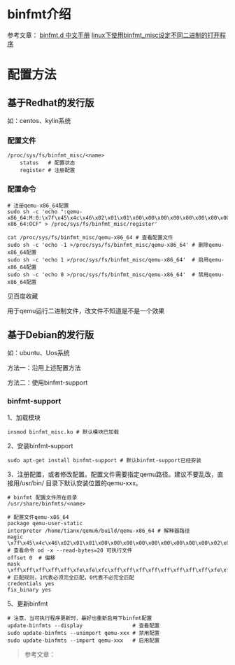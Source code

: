 # binfmt介绍

参考文章：
[binfmt.d 中文手册](https://www.wenjiangs.com/doc/systemd-binfmt-d)
[linux下使用binfmt_misc设定不同二进制的打开程序](https://blog.csdn.net/whatday/article/details/88299482/)

# 配置方法

## 基于Redhat的发行版

如：centos、kylin系统

### 配置文件

```shell
/proc/sys/fs/binfmt_misc/<name>
    status   # 配置状态
    register # 注册配置
```

### 配置命令

```shell
# 注册qemu-x86_64配置
sudo sh -c 'echo ":qemu-x86_64:M:0:\x7f\x45\x4c\x46\x02\x01\x01\x00\x00\x00\x00\x00\x00\x00\x00\x00\x02\x00\x3e\x00:\xff\xff\xff\xff\xff\xfe\xfe\xfc\xff\xff\xff\xff\xff\xff\xff\xff\xfe\xff\xff\xff:/usr/bin/qemu-x86_64:OCF" > /proc/sys/fs/binfmt_misc/register'

cat /proc/sys/fs/binfmt_misc/qemu-x86_64 # 查看配置文件
sudo sh -c 'echo -1 >/proc/sys/fs/binfmt_misc/qemu-x86_64' # 删除qemu-x86_64配置
sudo sh -c 'echo 1 >/proc/sys/fs/binfmt_misc/qemu-x86_64'  # 启用qemu-x86_64配置
sudo sh -c 'echo 0 >/proc/sys/fs/binfmt_misc/qemu-x86_64'  # 禁用qemu-x86_64配置
```

见百度收藏

用于qemu运行二进制文件，改文件不知道是不是一个效果

## 基于Debian的发行版

如：ubuntu、Uos系统

方法一：沿用上述配置方法

方法二：使用binfmt-support

### binfmt-support

1、加载模块

```shell
insmod binfmt_misc.ko # 默认模块已加载
```

2、安装binfmt-support

```shell
sudo apt-get install binfmt-support # 默认binfmt-support已经安装
```

3、注册配置，或者修改配置。配置文件需要指定qemu路径。建议不要乱改，直接用/usr/bin/ 目录下默认安装位置的qemu-xxx。

```shell
# binfmt 配置文件所在目录
/usr/share/binfmts/<name>

# 配置文件qemu-x86_64
package qemu-user-static
interpreter /home/tianx/qemu6/build/qemu-x86_64 # 解释器路径
magic \x7f\x45\x4c\x46\x02\x01\x01\x00\x00\x00\x00\x00\x00\x00\x00\x00\x02\x00\x3e\x00 # 查看命令 od -x --read-bytes=20 可执行文件
offset 0  # 偏移
mask \xff\xff\xff\xff\xff\xfe\xfe\xfc\xff\xff\xff\xff\xff\xff\xff\xff\xfe\xff\xff\xff # 匹配规则，1代表必须完全匹配，0代表不必完全匹配
credentials yes
fix_binary yes
```

5、更新binfmt

```shell
# 注意，当可执行程序更新时，最好也重新启用下binfmt配置
update-binfmts --display                # 查看配置
sudo update-binfmts --unimport qemu-xxx # 禁用配置
sudo update-binfmts --import qemu-xxx   # 启用配置
```

> 参考文章：